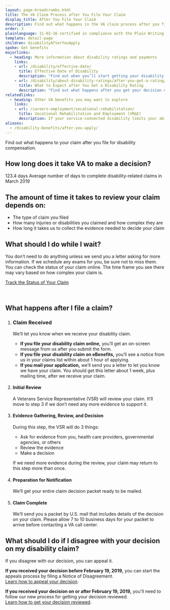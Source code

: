 ```yaml
---
layout: page-breadcrumbs.html
title: The VA Claim Process after You File Your Claim
display_title: After You File Your Claim
description: Find out what happens in the VA claim process after you file your claim. Learn about the steps in the VA disability claim processing timeline and how long it takes, on average, to get your VA disability rating.
order: 3
plainlanguage: 11-02-16 certified in compliance with the Plain Writing Act
template: detail-page
children: disabilityAfterYouApply
spoke: Get benefits
majorlinks:
  - heading: More information about disability ratings and payments
    links:
    - url: /disability/effective-date/
      title: Effective Date of Disability
      description: "Find out when you’ll start getting your disability payments."
    - url: /disability/about-disability-ratings/after-you-get-a-rating/
      title: What to Expect after You Get a Disability Rating
      description: "Find out what happens after you get your decision notice with your rating."
relatedlinks:
  - heading: Other VA benefits you may want to explore
    links:
    - url: /careers-employment/vocational-rehabilitation/
      title: Vocational Rehabilitation and Employment (VR&E)
      description: If your service-connected disability limits your ability to work or prevents you from working, find out if you can get VR&E benefits and services—like help exploring employment options and getting more training if required.
aliases:
  - /disability-benefits/after-you-apply/
---
```


<div class="va-introtext">

Find out what happens to your claim after you file for disability compensation.

</div>

## How long does it take VA to make a decision?

<div class="card information" markdown="0">
<span class="number">123.4 days</span>
<span class="description">Average number of days to complete disability-related claims in March 2019</span>
</div>

## The amount of time it takes to review your claim depends on:

- The type of claim you filed
- How many injuries or disabilities you claimed and how complex they are
- How long it takes us to collect the evidence needed to decide your claim

## What should I do while I wait?

You don’t need to do anything unless we send you a letter asking for more information. If we schedule any exams for you, be sure not to miss them. You can check the status of your claim online. The time frame you see there may vary based on how complex your claim is.

<a class="usa-button-primary" href="/claim-or-appeal-status">Track the Status of Your Claim</a>

<div markdown="0"><br></div>

## What happens after I file a claim?

<ol class="process">
<li class="process-step list-one">

### Claim Received
We’ll let you know when we receive your disability claim.
- **If you file your disability claim online,** you’ll get an on-screen message from us after you submit the form. <br>
- **If you file your disability claim on eBenefits,** you’ll see a notice from us in your claims list within about 1 hour of applying.<br>
- **If you mail your application,** we’ll send you a letter to let you know we have your claim. You should get this letter about 1 week, plus mailing time, after we receive your claim.


</li>

<li class="process-step list-two">

#### Initial Review

A Veterans Service Representative (VSR) will review your claim. It’ll move to step 3 if we don’t need any more evidence to support it.

</li>

<li class="process-step list-three">

#### Evidence Gathering, Review, and Decision

During this step, the VSR will do 3 things:

- Ask for evidence from you, health care providers, governmental agencies, or others
- Review the evidence
- Make a decision

If we need more evidence during the review, your claim may return to this step more than once.

</li>

<li class="process-step list-four">

#### Preparation for Notification

We’ll get your entire claim decision packet ready to be mailed.

</li>

<li class="process-step list-five">

#### Claim Complete

We’ll send you a packet by U.S. mail that includes details of the decision on your claim. Please allow 7 to 10 business days for your packet to arrive before contacting a VA call center.

</li>
</ol>

## What should I do if I disagree with your decision on my disability claim?

If you disagree with our decision, you can appeal it.

**If you received your decision before February 19, 2019,** you can start the appeals process by filing a Notice of Disagreement. <br>
[Learn how to appeal your decision](/disability/file-an-appeal/).

**If you received your decision on or after February 19, 2019,** you'll need to follow our new process for getting your decision reviewed. <br>
[Learn how to get your decision reviewed](/decision-reviews/).

<div markdown="0"><br></div>
